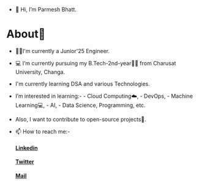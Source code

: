 - 👋 Hi, I’m Parmesh Bhatt.
#              About🤠
- 👨‍🎓I'm currently a Junior'25 Engineer.
- 💻 I’m currently pursuing my B.Tech-2nd-year👨‍🎓 from Charusat University, Changa.
- I'm currently learning DSA and various Technologies.
- I’m interested in learning:- 
                    - Cloud Computing☁️, 
                    - DevOps, 
                    - Machine Learning💻,
                    - AI, 
                    - Data Science, Programming, etc. 
- Also, I want to contribute to open-source projects📌.
 - 📫 How to reach me:- 
 
      #### [Linkedin](https://www.linkedin.com/in/parmesh-bhatt-277971221/)
      #### [Twitter](https://twitter.com/Parmesh_119)
      #### [Mail](https://mail.google.com/mail/u/0/?tab=rm&ogbl#inbox?compose=new)
      
